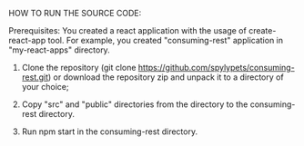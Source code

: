HOW TO RUN THE SOURCE CODE:

Prerequisites: You created a react application with the usage of create-react-app tool. For example, you created "consuming-rest" application in "my-react-apps" directory.

1. Clone the repository (git clone https://github.com/spylypets/consuming-rest.git) or download the repository zip and unpack it to a directory of your choice;

2. Copy "src" and "public" directories from the directory to the consuming-rest directory.

3. Run npm start in the consuming-rest directory.

